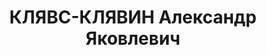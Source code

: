 ---
title: КЛЯВС-КЛЯВИН Александр Яковлевич
description: 'Род. в 1888, Латвия, латыш, б/п. Вязем. льночесальная ф-ка, директор

  Арестован 15.08.1936. Обв. по ст. 58-7, 8, 11. Приговор: ВК ВС СССР, 22.11.1937
  – ВМН. Расстрелян 22.11.1937'
---